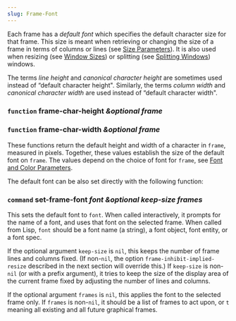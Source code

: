 ```yaml
---
slug: Frame-Font
---
```


Each frame has a *default font* which specifies the default character size for that frame. This size is meant when retrieving or changing the size of a frame in terms of columns or lines (see [Size Parameters](/docs/elisp/Size-Parameters)). It is also used when resizing (see [Window Sizes](/docs/elisp/Window-Sizes)) or splitting (see [Splitting Windows](/docs/elisp/Splitting-Windows)) windows.

The terms *line height* and *canonical character height* are sometimes used instead of “default character height". Similarly, the terms *column width* and *canonical character width* are used instead of “default character width".

### <span className="tag function">`function`</span> **frame-char-height** *\&optional frame*

### <span className="tag function">`function`</span> **frame-char-width** *\&optional frame*

These functions return the default height and width of a character in `frame`, measured in pixels. Together, these values establish the size of the default font on `frame`. The values depend on the choice of font for `frame`, see [Font and Color Parameters](/docs/elisp/Font-and-Color-Parameters).

The default font can be also set directly with the following function:

### <span className="tag command">`command`</span> **set-frame-font** *font \&optional keep-size frames*

This sets the default font to `font`. When called interactively, it prompts for the name of a font, and uses that font on the selected frame. When called from Lisp, `font` should be a font name (a string), a font object, font entity, or a font spec.

If the optional argument `keep-size` is `nil`, this keeps the number of frame lines and columns fixed. (If non-`nil`, the option `frame-inhibit-implied-resize` described in the next section will override this.) If `keep-size` is non-`nil` (or with a prefix argument), it tries to keep the size of the display area of the current frame fixed by adjusting the number of lines and columns.

If the optional argument `frames` is `nil`, this applies the font to the selected frame only. If `frames` is non-`nil`, it should be a list of frames to act upon, or `t` meaning all existing and all future graphical frames.
